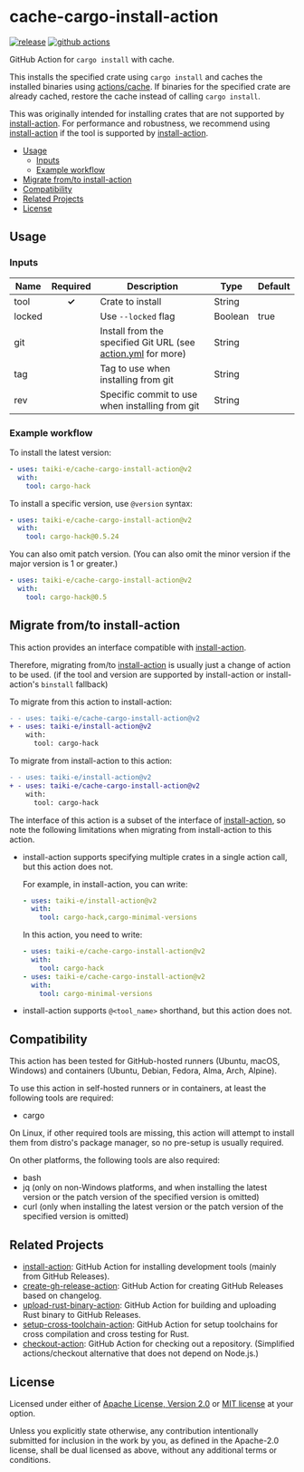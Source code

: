 # cache-cargo-install-action

[![release](https://img.shields.io/github/release/taiki-e/cache-cargo-install-action?style=flat-square&logo=github)](https://github.com/taiki-e/cache-cargo-install-action/releases/latest)
[![github actions](https://img.shields.io/github/actions/workflow/status/taiki-e/cache-cargo-install-action/ci.yml?branch=main&style=flat-square&logo=github)](https://github.com/taiki-e/cache-cargo-install-action/actions)

GitHub Action for `cargo install` with cache.

This installs the specified crate using `cargo install` and caches the installed binaries using [actions/cache].
If binaries for the specified crate are already cached, restore the cache instead of calling `cargo install`.

This was originally intended for installing crates that are not supported by [install-action].
For performance and robustness, we recommend using [install-action] if the tool is supported by [install-action].

- [Usage](#usage)
  - [Inputs](#inputs)
  - [Example workflow](#example-workflow)
- [Migrate from/to install-action](#migrate-fromto-install-action)
- [Compatibility](#compatibility)
- [Related Projects](#related-projects)
- [License](#license)

## Usage

### Inputs

| Name   | Required | Description                                                                | Type    | Default |
| ------ |:--------:| -------------------------------------------------------------------------- | ------- | ------- |
| tool   | **✓**    | Crate to install                                                           | String  |         |
| locked |          | Use `--locked` flag                                                        | Boolean | true    |
| git    |          | Install from the specified Git URL (see [action.yml](action.yml) for more) | String  |         |
| tag    |          | Tag to use when installing from git                                        | String  |         |
| rev    |          | Specific commit to use when installing from git                            | String  |         |

### Example workflow

To install the latest version:

```yaml
- uses: taiki-e/cache-cargo-install-action@v2
  with:
    tool: cargo-hack
```

To install a specific version, use `@version` syntax:

```yaml
- uses: taiki-e/cache-cargo-install-action@v2
  with:
    tool: cargo-hack@0.5.24
```

You can also omit patch version.
(You can also omit the minor version if the major version is 1 or greater.)

```yaml
- uses: taiki-e/cache-cargo-install-action@v2
  with:
    tool: cargo-hack@0.5
```

## Migrate from/to install-action

This action provides an interface compatible with [install-action].

Therefore, migrating from/to [install-action] is usually just a change of action to be used. (if the tool and version are supported by install-action or install-action's `binstall` fallback)

To migrate from this action to install-action:

```diff
- - uses: taiki-e/cache-cargo-install-action@v2
+ - uses: taiki-e/install-action@v2
    with:
      tool: cargo-hack
```

To migrate from install-action to this action:

```diff
- - uses: taiki-e/install-action@v2
+ - uses: taiki-e/cache-cargo-install-action@v2
    with:
      tool: cargo-hack
```

The interface of this action is a subset of the interface of [install-action], so note the following limitations when migrating from install-action to this action.

- install-action supports specifying multiple crates in a single action call, but this action does not.

  For example, in install-action, you can write:

  ```yaml
  - uses: taiki-e/install-action@v2
    with:
      tool: cargo-hack,cargo-minimal-versions
  ```

  In this action, you need to write:

  ```yaml
  - uses: taiki-e/cache-cargo-install-action@v2
    with:
      tool: cargo-hack
  - uses: taiki-e/cache-cargo-install-action@v2
    with:
      tool: cargo-minimal-versions
  ```

- install-action supports `@<tool_name>` shorthand, but this action does not.

## Compatibility

This action has been tested for GitHub-hosted runners (Ubuntu, macOS, Windows) and containers (Ubuntu, Debian, Fedora, Alma, Arch, Alpine).

To use this action in self-hosted runners or in containers, at least the following tools are required:

- cargo

On Linux, if other required tools are missing, this action will attempt to install them from distro's package manager, so no pre-setup is usually required.

On other platforms, the following tools are also required:

- bash
- jq (only on non-Windows platforms, and when installing the latest version or the patch version of the specified version is omitted)
- curl (only when installing the latest version or the patch version of the specified version is omitted)

## Related Projects

- [install-action]: GitHub Action for installing development tools (mainly from GitHub Releases).
- [create-gh-release-action]: GitHub Action for creating GitHub Releases based on changelog.
- [upload-rust-binary-action]: GitHub Action for building and uploading Rust binary to GitHub Releases.
- [setup-cross-toolchain-action]: GitHub Action for setup toolchains for cross compilation and cross testing for Rust.
- [checkout-action]: GitHub Action for checking out a repository. (Simplified actions/checkout alternative that does not depend on Node.js.)

[actions/cache]: https://github.com/actions/cache
[checkout-action]: https://github.com/taiki-e/checkout-action
[create-gh-release-action]: https://github.com/taiki-e/create-gh-release-action
[install-action]: https://github.com/taiki-e/install-action
[setup-cross-toolchain-action]: https://github.com/taiki-e/setup-cross-toolchain-action
[upload-rust-binary-action]: https://github.com/taiki-e/upload-rust-binary-action

## License

Licensed under either of [Apache License, Version 2.0](LICENSE-APACHE) or
[MIT license](LICENSE-MIT) at your option.

Unless you explicitly state otherwise, any contribution intentionally submitted
for inclusion in the work by you, as defined in the Apache-2.0 license, shall
be dual licensed as above, without any additional terms or conditions.
